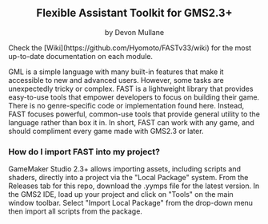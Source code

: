 <h2 align="center">
Flexible Assistant Toolkit for GMS2.3+
</h2>
<p align="center">
by Devon Mullane
</p>
Check the [Wiki](https://github.com/Hyomoto/FASTv33/wiki) for the most up-to-date documentation on each module.

GML is a simple language with many built-in features that make it accessible to new and advanced users. However, some tasks are unexpectedly tricky or complex. FAST is a lightweight library that provides easy-to-use tools that empower developers to focus on building their game. There is no genre-specific code or implementation found here. Instead, FAST focuses powerful, common-use tools that provide general utility to the language rather than box it in. In short, FAST can work with any game, and should compliment every game made with GMS2.3 or later.

### How do I import FAST into my project?
GameMaker Studio 2.3+ allows importing assets, including scripts and shaders, directly into a project via the "Local Package" system. From the Releases tab for this repo, download the .yymps file for the latest version. In the GMS2 IDE, load up your project and click on "Tools" on the main window toolbar. Select "Import Local Package" from the drop-down menu then import all scripts from the package.
